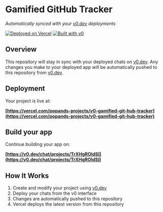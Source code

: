 # Gamified GitHub Tracker

*Automatically synced with your [v0.dev](https://v0.dev) deployments*

[![Deployed on Vercel](https://img.shields.io/badge/Deployed%20on-Vercel-black?style=for-the-badge&logo=vercel)](https://vercel.com/popands-projects/v0-gamified-git-hub-tracker)
[![Built with v0](https://img.shields.io/badge/Built%20with-v0.dev-black?style=for-the-badge)](https://v0.dev/chat/projects/TrXHgROIdSI)

## Overview

This repository will stay in sync with your deployed chats on [v0.dev](https://v0.dev).
Any changes you make to your deployed app will be automatically pushed to this repository from [v0.dev](https://v0.dev).

## Deployment

Your project is live at:

**[https://vercel.com/popands-projects/v0-gamified-git-hub-tracker](https://vercel.com/popands-projects/v0-gamified-git-hub-tracker)**

## Build your app

Continue building your app on:

**[https://v0.dev/chat/projects/TrXHgROIdSI](https://v0.dev/chat/projects/TrXHgROIdSI)**

## How It Works

1. Create and modify your project using [v0.dev](https://v0.dev)
2. Deploy your chats from the v0 interface
3. Changes are automatically pushed to this repository
4. Vercel deploys the latest version from this repository